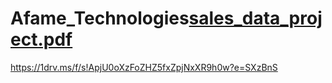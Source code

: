 # Afame_Technologies[sales_data_project.pdf](https://github.com/suraj-jha-analyst/Afame_Technologies/files/14896758/sales_data_project.pdf)
https://1drv.ms/f/s!ApjU0oXzFoZHZ5fxZpjNxXR9h0w?e=SXzBnS
